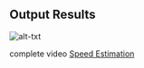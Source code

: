 ## Output Results
![alt-txt](speed_estimation.gif)

complete video
[Speed Estimation](https://drive.google.com/file/d/1OuhDNczEJuOYfeFjx_Kfpyfm_E1YMNxE/view?usp=sharing)
